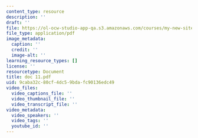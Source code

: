 ```yaml
---
content_type: resource
description: ''
draft: ''
file: https://ol-ocw-studio-app-qa.s3.amazonaws.com/courses/my-new-site/doc-11.pdf
file_type: application/pdf
image_metadata:
  caption: ''
  credit: ''
  image-alt: ''
learning_resource_types: []
license: ''
resourcetype: Document
title: doc 11.pdf
uid: 9caba32c-80cf-4dc5-9bda-fc90136edc49
video_files:
  video_captions_file: ''
  video_thumbnail_file: ''
  video_transcript_file: ''
video_metadata:
  video_speakers: ''
  video_tags: ''
  youtube_id: ''
---
```

